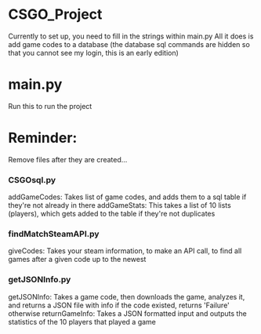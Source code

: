 # CSGO_Project
Currently to set up, you need to fill in the strings within main.py
All it does is add game codes to a database (the database sql commands are hidden so that you cannot see my login, this is an early edition)

# main.py
Run this to run the project



# Reminder:
Remove files after they are created...

### CSGOsql.py 
addGameCodes: Takes list of game codes, and adds them to a sql table if they're not already in there
addGameStats: This takes a list of 10 lists (players), which gets added to the table if they're not duplicates

### findMatchSteamAPI.py
giveCodes: Takes your steam information, to make an API call, to find all games after a given code up to the newest

### getJSONInfo.py
getJSONInfo: Takes a game code, then downloads the game, analyzes it, and returns a JSON file with info if the code existed, returns 'Failure' otherwise
returnGameInfo: Takes a JSON formatted input and outputs the statistics of the 10 players that played a game


